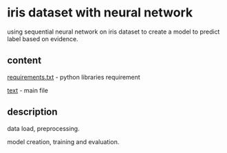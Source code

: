 # iris dataset with neural network
using sequential neural network on iris dataset to create a model to predict label based on evidence.

## content
[requirements.txt](requirements.txt) -  python libraries requirement

[text](main.py) - main file

## description
data load, preprocessing.

model creation, training and evaluation.